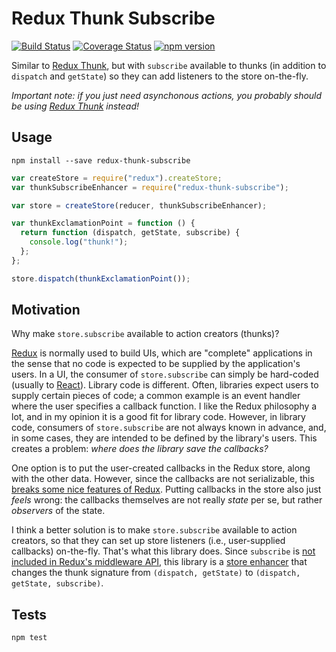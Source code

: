 # Redux Thunk Subscribe

[![Build Status](https://travis-ci.org/tinybike/redux-thunk-subscribe.svg)](https://travis-ci.org/tinybike/redux-thunk-subscribe) [![Coverage Status](https://coveralls.io/repos/tinybike/redux-thunk-subscribe/badge.svg?branch=master&service=github)](https://coveralls.io/github/tinybike/redux-thunk-subscribe?branch=master) [![npm version](https://badge.fury.io/js/redux-thunk-subscribe.svg)](https://badge.fury.io/js/redux-thunk-subscribe)

Similar to [Redux Thunk](https://github.com/gaearon/redux-thunk), but with `subscribe` available to thunks (in addition to `dispatch` and `getState`) so they can add listeners to the store on-the-fly.

*Important note: if you just need asynchonous actions, you probably should be using [Redux Thunk](https://github.com/gaearon/redux-thunk) instead!*

## Usage

```
npm install --save redux-thunk-subscribe
```

```javascript
var createStore = require("redux").createStore;
var thunkSubscribeEnhancer = require("redux-thunk-subscribe");

var store = createStore(reducer, thunkSubscribeEnhancer);

var thunkExclamationPoint = function () {
  return function (dispatch, getState, subscribe) {
    console.log("thunk!");
  };
};

store.dispatch(thunkExclamationPoint());
```

## Motivation

Why make `store.subscribe` available to action creators (thunks)?

[Redux](https://github.com/reactjs/redux) is normally used to build UIs, which are "complete" applications in the sense that no code is expected to be supplied by the application's users.  In a UI, the consumer of `store.subscribe` can simply be hard-coded (usually to [React](https://github.com/facebook/react)).  Library code is different.  Often, libraries expect users to supply certain pieces of code; a common example is an event handler where the user specifies a callback function.  I like the Redux philosophy a lot, and in my opinion it is a good fit for library code.  However, in library code, consumers of `store.subscribe` are not always known in advance, and, in some cases, they are intended to be defined by the library's users.  This creates a problem: *where does the library save the callbacks?*

One option is to put the user-created callbacks in the Redux store, along with the other data.  However, since the callbacks are not serializable, this [breaks some nice features of Redux](http://redux.js.org/docs/faq/OrganizingState.html#can-i-put-functions-promises-or-other-non-serializable-items-in-my-store-state).  Putting callbacks in the store also just *feels* wrong: the callbacks themselves are not really *state* per se, but rather *observers* of the state.

I think a better solution is to make `store.subscribe` available to action creators, so that they can set up store listeners (i.e., user-supplied callbacks) on-the-fly.  That's what this library does.  Since `subscribe` is [not included in Redux's middleware API](https://github.com/reactjs/redux/issues/922), this library is a [store enhancer](https://github.com/reactjs/redux/blob/master/docs/Glossary.md#store-enhancer) that changes the thunk signature from `(dispatch, getState)` to `(dispatch, getState, subscribe)`.

## Tests

```
npm test
```
